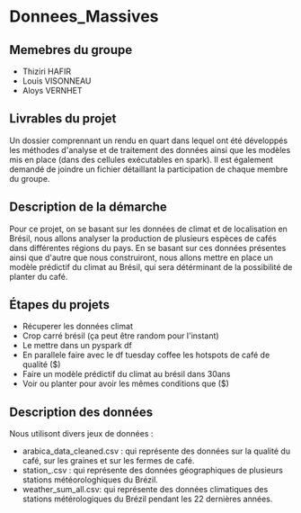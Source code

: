 # Donnees_Massives

## Memebres du groupe 
- Thiziri HAFIR
- Louis VISONNEAU
- Aloys VERNHET

## Livrables du projet 
Un dossier comprennant un rendu en quart dans lequel ont été développés les méthodes d'analyse et de traitement des données ainsi que les modèles mis en place (dans des cellules exécutables en spark). Il est également demandé de joindre un fichier détaillant la participation de chaque membre du groupe.

## Description de la démarche
Pour ce projet, on se basant sur les données de climat et de localisation en Brésil, nous allons analyser la production de plusieurs espèces de cafés dans différentes régions du pays. En se basant sur ces données présentes ainsi que d'autre que nous construiront, nous allons mettre en place un modèle prédictif du climat au Brésil, qui sera détérminant de la possibilité de planter du café.

##  Étapes du projets 
- Récuperer les données climat 
- Crop carré brésil (ça peut être random pour l'instant)
- Le mettre dans un pyspark df
- En parallele faire avec le df tuesday coffee les hotspots de café de qualité ($)
- Faire un modèle prédictif du climat au brésil dans 30ans
- Voir ou planter pour avoir les mêmes conditions que ($) 

## Description des données 
Nous utilisont divers jeux de données :
- arabica_data_cleaned.csv : qui représente des données sur la qualité du café, sur les graines et sur les fermes de café.
- station_.csv : qui représente des données géographiques de plusieurs stations météorologhiques du Brézil.
- weather_sum_all.csv: qui représente des données climatiques des stations métérologiques du Brézil pendant les 22 dernières années.
